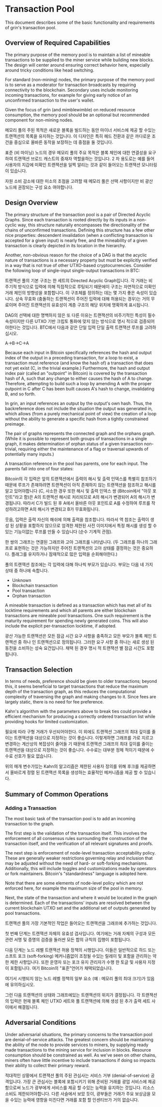 # Transaction Pool

This document describes some of the basic functionality and requirements of grin's transaction pool.

## Overview of Required Capabilities

The primary purpose of the memory pool is to maintain a list of mineable transactions to be supplied to the miner service while building new blocks. The design will center around ensuring correct behavior here, especially around tricky conditions like head switching.

For standard (non-mining) nodes, the primary purpose of the memory pool is to serve as a moderator for transaction broadcasts by requiring connectivity to the blockchain. Secondary uses include monitoring incoming transactions, for example for giving early notice of an unconfirmed transaction to the user's wallet.

Given the focus of grin (and mimblewimble) on reduced resource consumption, the memory pool should be an optional but recommended component for non-mining nodes.

메모리 풀의 주된 목적은 새로운 블록을 빌드하는 동안 마이너 서비스에 제공 할 수있는 트랜잭션의 목록을 유지하는 것입니다. 이 디자인은 특히 헤드 전환과 같은 까다로운 조건을 중심으로 올바른 동작을 보장하는 데 중점을 둘 것입니다.

표준 (비 마이닝) 노드의 경우 메모리 풀의 주요 목적은 블록 체인에 대한 연결성을 요구하여 트랜잭션 브로드 캐스트의 중재자 역할을하는 것입니다. 2 차 용도로는 예를 들어 사용자의 지갑에 미확인 트랜잭션을 일찍 알리는 것과 같이 들어오는 트랜잭션 모니터링이 있습니다.

자원 소비 감소에 대한 미소의 초점을 고려할 때 메모리 풀은 선택 사항이지만 비 광산 노드에 권장되는 구성 요소 여야합니다.

## Design Overview

The primary structure of the transaction pool is a pair of Directed Acyclic Graphs. Since each transaction is rooted directly by its inputs in a non-cyclic way, this structure naturally encompasses the directionality of the chains of unconfirmed transactions. Defining this structure has a few other nice properties: descendent invalidation (when a conflicting transaction is accepted for a given input) is nearly free, and the mineability of a given transaction is clearly depicted in its location in the hierarchy.

Another, non-obvious reason for the choice of a DAG is that the acyclic nature of transactions is a necessary property but must be explicitly verified in a way that is not true of other UTXO-based cryptocurrencies. Consider the following loop of single-input single-output transactions in BTC:

트랜잭션 풀의 기본 구조는 한 세트의 Directed Acyclic Graph입니다. 각 거래는 비 주기적 방식으로 입력에 의해 직접적으로 루팅되기 때문에이 구조는 자연적으로 미확인 거래 체인의 방향성을 포함합니다. 이 구조체를 정의하는 데는 몇 가지 좋은 속성이 있습니다. 상속 무효화 (충돌하는 트랜잭션이 주어진 입력에 대해 허용되는 경우)는 거의 무료이며 주어진 트랜잭션의 유효성이 계층 구조의 해당 위치에 명확하게 표시됩니다.

DAG의 선택에 대한 명백하지 않은 또 다른 이유는 트랜잭션의 비주기적인 특성이 필수 속성이지만 다른 UTXO 기반 크립토 통화에 맞지 않는 방식으로 명시 적으로 검증되어야한다는 것입니다. BTC에서 다음과 같은 단일 입력 단일 출력 트랜잭션 루프를 고려하십시오.

A->B->C->A

Because each input in Bitcoin specifically references the hash and output index of the output in a preceding transaction, for a loop to exist, a transaction must reference (and know the hash of) a transaction that does not yet exist (C, in the trivial example.) Furthermore, the hash and output index pair (called an "outpoint" in Bitcoin) is covered by the transaction hash of A, such that any change to either causes the hash of A to change. Therefore, attempting to build such a loop by amending A with the proper outpoint in C after C has been built causes A's hash to change, invalidating B, and so forth.

In grin, an input references an output by the output's own hash. Thus, the backreference does not include the situation the output was generated in, which allows (from a purely mechanical point of view) the creation of a loop without the ability to generate a specific hash from a tightly constrained preimage.

The pair of graphs represents the connected graph and the orphans graph. (While it is possible to represent both groups of transactions in a single graph, it makes determination of orphan status of a given transaction non-trivial, requiring either the maintenance of a flag or traversal upwards of potentially many inputs.)

A transaction reference in the pool has parents, one for each input. The parents fall into one of four states:

Bitcoin의 각 입력은 앞의 트랜잭션에서 출력의 해시 및 출력 인덱스를 특별히 참조하기 때문에 루프가 존재하려면 트랜잭션이 아직 존재하지 않는 트랜잭션을 참조하고 해시를 알고 있어야합니다 (C, 사소한 경우 또한 해시 및 출력 인덱스 쌍 (Bitcoin에서 "아웃 포인트"라고 함)은 A의 트랜잭션 해시로 처리되므로 A의 해시가 변경되어 A의 해시가 변경됩니다. 따라서 C가 빌드 된 후 A에서 올바른 아웃 포인트로 A를 수정하여 루프를 작성하려고하면 A의 해시가 변경되고 B가 무효화됩니다.

웃음, 입력은 출력 자신의 해쉬에 의해 출력을 참조합니다. 따라서 역 참조는 출력이 생성 된 상황을 포함하지 않으므로 엄격한 제한된 사전 이미지에서 특정 해시를 생성 할 수있는 기능이없는 루프를 만들 수 있습니다 (순수 기계적 관점).

한 쌍의 그래프는 연결된 그래프와 고아 그래프를 나타냅니다. (두 그래프를 하나의 그래프로 표현하는 것은 가능하지만 주어진 트랜잭션의 고아 상태를 결정하는 것은 중요하다. 플래그를 유지하거나 잠재적으로 많은 입력을 순회해야한다.)

풀의 트랜잭션 참조에는 각 입력에 대해 하나씩 부모가 있습니다. 부모는 다음 네 가지 상태 중 하나에 속합니다.

* Unknown
* Blockchain transaction
* Pool transaction
* Orphan transaction

A mineable transaction is defined as a transaction which has met all of its locktime requirements and which all parents are either blockchain transactions are mineable pool transactions. One such requirement is the maturity requirement for spending newly generated coins. This will also include the explicit per-transaction locktime, if adopted.

광산 가능한 트랜잭션은 모든 잠금 시간 요구 사항을 충족하고 모든 부모가 블록 체인 트랜잭션 중 하나 인 트랜잭션으로 정의됩니다. 그러한 요구 사항 중 하나는 새로 생성 된 동전을 소비하는 성숙 요건입니다. 채택 된 경우 명시 적 트랜잭션 별 잠금 시간도 포함됩니다.

## Transaction Selection

In terms of needs, preference should be given to older transactions; beyond this, it seems beneficial to target transactions that reduce the maximum depth of the transaction graph, as this reduces the computational complexity of traversing the graph and making changes to it. Since fees are largely static, there is no need for fee preference.

Kahn's algorithm with the parameters above to break ties could provide a efficient mechanism for producing a correctly ordered transaction list while providing hooks for limited customization.

필요에 따라 구형 거래가 우선되어야한다. 이 외에도 트랜잭션 그래프의 최대 깊이를 줄이는 트랜잭션을 대상으로 지정하는 것이 좋습니다. 이렇게하면 그래프를 가로 지르고 변경하는 계산상의 복잡성이 줄어들 기 때문에 트랜잭션 그래프의 최대 깊이를 줄이는 트랜잭션을 대상으로 지정하는 것이 좋습니다. 수수료는 대부분 정체 적이기 때문에 수수료 선호가 필요 없습니다.

위의 매개 변수가있는 Kahn의 알고리즘은 제한된 사용자 정의를 위해 후크를 제공하면서 올바르게 정렬 된 트랜잭션 목록을 생성하는 효율적인 메커니즘을 제공 할 수 있습니다.

## Summary of Common Operations

### Adding a Transaction

The most basic task of the transaction pool is to add an incoming transaction to the graph.

The first step is the validation of the transaction itself. This involves the enforcement of all consensus rules surrounding the construction of the transaction itself, and the verification of all relevant signatures and proofs.

The next step is enforcement of node-level transaction acceptability policy. These are generally weaker restrictions governing relay and inclusion that may be adjusted without the need of hard- or soft-forking mechanisms. Additionally, this will include toggles and customizations made by operators or fork maintainers. Bitcoin's "standardness" language is adopted here.

Note that there are some elements of node-level policy which are not enforced here, for example the maximum size of the pool in memory.

Next, the state of the transaction and where it would be located in the graph is determined. Each of the transactions' inputs are resolved between the current blockchain UTXO set and the additional set of outputs generated by pool transactions.

트랜잭션 풀의 가장 기본적인 작업은 들어오는 트랜잭션을 그래프에 추가하는 것입니다.

첫 번째 단계는 트랜잭션 자체의 유효성 검사입니다. 여기에는 거래 자체의 구성과 모든 관련 서명 및 증명의 검증을 둘러싼 모든 합의 규칙의 집행이 포함됩니다.

다음 단계는 노드 레벨 트랜잭션 허용 정책의 시행입니다. 이들은 일반적으로 하드 또는 소프트 포크 (soft-forking) 메커니즘없이 조정될 수있는 릴레이 및 포함을 관리하는 약한 제한 사항입니다. 또한 운영자 또는 포크 유지 관리자가 수행 한 토글 및 사용자 지정이 포함됩니다. 여기 Bitcoin의 "표준"언어가 채택되었습니다.

여기서 시행되지 않는 노드 레벨 정책의 일부 요소 (예 : 메모리 풀의 최대 크기)가 있음에 유의하십시오.

그런 다음 트랜잭션의 상태와 그래프에있는 트랜잭션의 위치가 결정됩니다. 각 트랜잭션의 입력은 현재 블록 체인 UTXO 세트와 풀 트랜잭션에 의해 생성 된 추가 출력 세트 사이에서 해결됩니다.

## Adversarial Conditions

Under adversarial situations, the primary concerns to the transaction pool are denial-of-service attacks. The greatest concern should be maintaining the ability of the node to provide services to miners, by supplying ready made transactions to the mining service for inclusion in blocks. Resource consumption should be constrained as well. As we've seen on other chains, miners often have little incentive to include transactions if doing so impacts their ability to collect their primary reward.

적대적인 상황에서 트랜잭션 풀의 주된 관심사는 서비스 거부 (denial-of-service) 공격입니다. 가장 큰 관심사는 블록에 포함시키기 위해 준비된 거래를 광업 서비스에 제공함으로써 노드가 광부에게 서비스를 제공 할 수있는 능력을 유지하는 것입니다. 리소스 소비도 제한되어야합니다. 다른 사슬에서 보았 듯이, 광부들은 거래가 주요 보상금을 모을 수있는 능력에 영향을 미친다면 거래를 포함 할 인센티브가 거의 없습니다.
